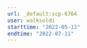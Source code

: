 ```yaml
---
url: _default:scp-6764
user: walksoldi
starttime: "2022-05-11"
endtime: "2022-07-11"
---
```

<reserve />